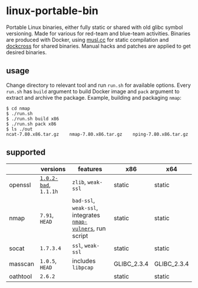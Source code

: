 # linux-portable-bin
Portable Linux binaries, either fully static or shared with old glibc symbol versioning.
Made for various for red-team and blue-team activities.
Binaries are produced with Docker, using [musl.cc](https://musl.cc/) for static compilation
and [dockcross](https://github.com/dockcross/dockcross) for shared binaries. 
Manual hacks and patches are applied to get desired binaries.

## usage
Change directory to relevant tool and run `run.sh` for available options.
Every `run.sh` has `build` argument to build Docker image and `pack` argument to extract and archive the package.
Example, building and packaging `nmap`:

```
$ cd nmap
$ ./run.sh
$ ./run.sh build x86
$ ./run.sh pack x86
$ ls ./out
ncat-7.80.x86.tar.gz    nmap-7.80.x86.tar.gz    nping-7.80.x86.tar.gz
```

## supported
|          | versions                                                               | features           | x86         | x64         |
| ---------|------------------------------------------------------------------------|--------------------|-------------|-------------|
| openssl  | [`1.0.2-bad`](https://github.com/drwetter/openssl-1.0.2.bad), `1.1.1h` | `zlib`, `weak-ssl` | static      | static      |
| nmap     | `7.91`, `HEAD` | `bad-ssl`, `weak-ssl`, integrates [`nmap-vulners`](https://github.com/vulnersCom/nmap-vulners), run script  | static | static |
| socat    | `1.7.3.4`                                                              | `ssl`, `weak-ssl`  | static      | static      |
| masscan  | `1.0.5`, `HEAD`                                                        | includes `libpcap` | GLIBC_2.3.4 | GLIBC_2.3.4 |
| oathtool | `2.6.2`                                                                |                    | static      | static      |

